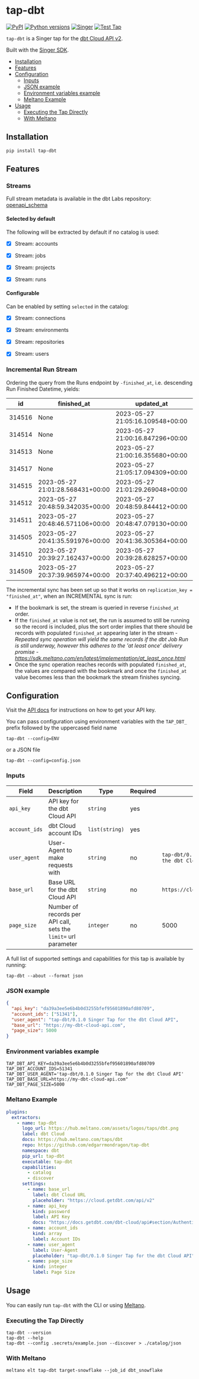 # tap-dbt

[![PyPI](https://img.shields.io/pypi/v/tap-dbt.svg?color=blue)](https://pypi.org/project/tap-dbt/)
[![Python versions](https://img.shields.io/pypi/pyversions/tap-dbt.svg)](https://pypi.org/project/tap-dbt/)
[![Singer](https://img.shields.io/badge/Singer-Tap-purple.svg)](https://hub.meltano.com/taps/dbt)
[![Test Tap](https://github.com/edgarrmondragon/tap-dbt/actions/workflows/test-tap.yml/badge.svg)](https://github.com/edgarrmondragon/tap-dbt/actions/workflows/test-tap.yml)

`tap-dbt` is a Singer tap for the [dbt Cloud API v2][dbtcloud].

Built with the [Singer SDK][sdk].

- [Installation](#Installation)
- [Features](#Features)
- [Configuration](#Configuration)
  - [Inputs](#Inputs)
  - [JSON example](#JSON-example)
  - [Environment variables example](#Environment-variables-example)
  - [Meltano Example](#Meltano-Example)
- [Usage](#Usage)
  - [Executing the Tap Directly](#Executing-the-Tap-Directly)
  - [With Meltano](#With-Meltano)

## Installation

```shell
pip install tap-dbt
```

## Features

### Streams

Full stream metadata is available in the dbt Labs repository: [openapi_schema]

#### Selected by default
The following will be extracted by default if no catalog is used:

- [x] Stream: accounts
- [x] Stream: jobs
- [x] Stream: projects
- [x] Stream: runs


#### Configurable
Can be enabled by setting `selected` in the catalog:

- [x] Stream: connections
- [x] Stream: environments
- [x] Stream: repositories
- [x] Stream: users


### Incremental Run Stream

Ordering the query from the Runs endpoint by `-finished_at`, i.e. descending Run Finished Datetime, yields:

|id|finished_at|updated_at|created_at|
|---|---|---|---|
|314516|None|2023-05-27 21:05:16.109548+00:00|2023-05-27 21:05:05.664170+00:00|
|314514|None|2023-05-27 21:00:16.847296+00:00|2023-05-27 21:00:05.458908+00:00|
|314513|None|2023-05-27 21:00:16.355680+00:00|2023-05-27 21:00:05.427258+00:00|
|314517|None|2023-05-27 21:05:17.094309+00:00|2023-05-27 21:05:05.696222+00:00|
|314515|2023-05-27 21:01:28.568431+00:00|2023-05-27 21:01:29.269048+00:00|2023-05-27 21:00:05.488543+00:00|
|314512|2023-05-27 20:48:59.342035+00:00|2023-05-27 20:48:59.844412+00:00|2023-05-27 20:45:04.509746+00:00|
|314511|2023-05-27 20:48:46.571106+00:00|2023-05-27 20:48:47.079130+00:00|2023-05-27 20:40:04.257950+00:00|
|314505|2023-05-27 20:41:35.591976+00:00|2023-05-27 20:41:36.305364+00:00|2023-05-27 20:15:02.808079+00:00|
|314510|2023-05-27 20:39:27.162437+00:00|2023-05-27 20:39:28.628257+00:00|2023-05-27 20:35:03.939439+00:00|
|314509|2023-05-27 20:37:39.965974+00:00|2023-05-27 20:37:40.496212+00:00|2023-05-27 20:30:03.802620+00:00|

The incremental sync has been set up so that it works on `replication_key = "finished_at"`, when an INCREMENTAL sync is run:

- If the bookmark is set, the stream is queried in reverse `finished_at` order.
- If the `finished_at` value is not set, the run is assumed to still be running so the record is included, plus the sort order implies that there should be records with populated `finished_at` appearing later in the stream - *Repeated sync operation will yield the same records if the dbt Job Run is still underway, however this adheres to the 'at least once' delivery promise - https://sdk.meltano.com/en/latest/implementation/at_least_once.html*
- Once the sync operation reaches records with populated `finished_at`, the values are compared with the bookmark and once the `finished_at` value becomes less than the bookmark the stream finishes syncing.


## Configuration

Visit the [API docs][apidocs] for instructions on how to get your API key.

You can pass configuration using environment variables with the `TAP_DBT_` prefix followed by the uppercased field name

```shell
tap-dbt --config=ENV
```

or a JSON file

```shell
tap-dbt --config=config.json
```

### Inputs

| Field         | Description                                                     | Type           | Required | Default                                          |
|---------------|-----------------------------------------------------------------|----------------|----------|--------------------------------------------------|
| `api_key`     | API key for the dbt Cloud API                                   | `string`       | yes      |                                                  |
| `account_ids` | dbt Cloud account IDs                                           | `list(string)` | yes      |                                                  |
| `user_agent`  | User-Agent to make requests with                                | `string`       | no       | `tap-dbt/0.1.0 Singer Tap for the dbt Cloud API` |
| `base_url`    | Base URL for the dbt Cloud API                                  | `string`       | no       | `https://cloud.getdbt.com/api/v2`                |
| `page_size`   | Number of records per API call, sets the `limit=` url parameter | `integer`      | no       | 5000                                             |

A full list of supported settings and capabilities for this tap is available by running:

```shell
tap-dbt --about --format json
```

### JSON example

```json
{
  "api_key": "da39a3ee5e6b4b0d3255bfef95601890afd80709",
  "account_ids": ["51341"],
  "user_agent": "tap-dbt/0.1.0 Singer Tap for the dbt Cloud API",
  "base_url": "https://my-dbt-cloud-api.com",
  "page_size": 5000
}
```

### Environment variables example

```dotenv
TAP_DBT_API_KEY=da39a3ee5e6b4b0d3255bfef95601890afd80709
TAP_DBT_ACCOUNT_IDS=51341
TAP_DBT_USER_AGENT='tap-dbt/0.1.0 Singer Tap for the dbt Cloud API'
TAP_DBT_BASE_URL=https://my-dbt-cloud-api.com"
TAP_DBT_PAGE_SIZE=5000
```

### Meltano Example

```yaml
plugins:
  extractors:
    - name: tap-dbt
      logo_url: https://hub.meltano.com/assets/logos/taps/dbt.png
      label: dbt Cloud
      docs: https://hub.meltano.com/taps/dbt
      repo: https://github.com/edgarrmondragon/tap-dbt
      namespace: dbt
      pip_url: tap-dbt
      executable: tap-dbt
      capabilities:
        - catalog
        - discover
      settings:
        - name: base_url
          label: dbt Cloud URL
          placeholder: "https://cloud.getdbt.com/api/v2"
        - name: api_key
          kind: password
          label: API Key
          docs: "https://docs.getdbt.com/dbt-cloud/api#section/Authentication"
        - name: account_ids
          kind: array
          label: Account IDs
        - name: user_agent
          label: User-Agent
          placeholder: "tap-dbt/0.1.0 Singer Tap for the dbt Cloud API"
        - name: page_size
          kind: integer
          label: Page Size

```

## Usage

You can easily run `tap-dbt` with the CLI or using [Meltano][meltano].

### Executing the Tap Directly

```shell
tap-dbt --version
tap-dbt --help
tap-dbt --config .secrets/example.json --discover > ./catalog/json
```

### With Meltano

```shell
meltano elt tap-dbt target-snowflake --job_id dbt_snowflake
```

[dbtcloud]: https://cloud.getdbt.com
[sdk]: https://gitlab.com/meltano/singer-sdk
[apidocs]: https://docs.getdbt.com/dbt-cloud/api#section/Authentication
[meltano]: https://www.meltano.com
[openapi_schema]: https://github.com/dbt-labs/dbt-cloud-openapi-spec/blob/master/openapi-v3.yaml
